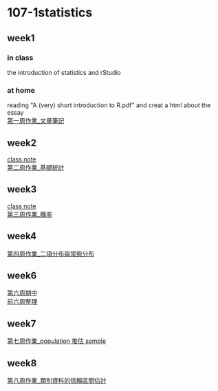 # 107-1statistics

## week1
### in class
the introduction of statistics and rStudio
### at home
reading "A (very) short introduction to R.pdf" and creat a html about the essay<br/>
[第一周作業_文章筆記](https://yangkailing.github.io/107-1statistics/week1/hw1.html)

## week2
[class note](https://github.com/yangkailing/107-1statistics/tree/master/week2)<br/>
[第二周作業_基礎統計](https://yangkailing.github.io/107-1statistics/week2/homework2.html)

## week3
[class note](https://github.com/yangkailing/107-1statistics/tree/master/week3)<br/>
[第三周作業_機率](https://yangkailing.github.io/107-1statistics/week3/homework3.html)

## week4
[第四周作業_二項分布與常態分布](https://yangkailing.github.io/107-1statistics/week4/homework4.html)

## week6
[第六周期中](https://yangkailing.github.io/107-1statistics/week6_midexam/mid_exam.html)<br/>
[前六周整理](https://yangkailing.github.io/107-1statistics/week6_midexam/often_use.html)

## week7
[第七周作業_population 推估 sample](https://yangkailing.github.io/107-1statistics/week7/homework_7.html)

## week8
[第八周作業_類別資料的信賴區間估計](https://yangkailing.github.io/107-1statistics/week8/lab_8.html)
